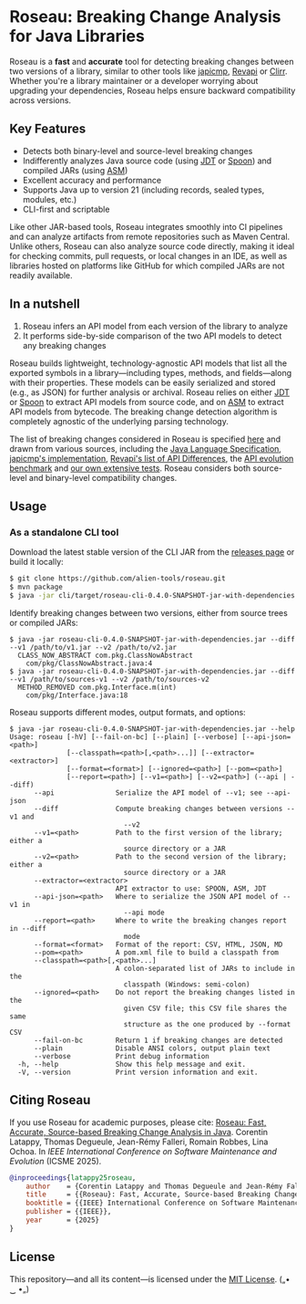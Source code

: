# Roseau: Breaking Change Analysis for Java Libraries

Roseau is a **fast** and **accurate** tool for detecting breaking changes between two versions of a library, similar to other tools like [japicmp](https://github.com/siom79/japicmp/), [Revapi](https://github.com/revapi/revapi/) or [Clirr](https://github.com/ebourg/clirr).
Whether you're a library maintainer or a developer worrying about upgrading your dependencies, Roseau helps ensure backward compatibility across versions.

## Key Features

  - Detects both binary-level and source-level breaking changes
  - Indifferently analyzes Java source code (using [JDT](https://github.com/eclipse-jdt/eclipse.jdt.core) or [Spoon](https://github.com/INRIA/spoon)) and compiled JARs (using [ASM](https://asm.ow2.io/))
  - Excellent accuracy and performance
  - Supports Java up to version 21 (including records, sealed types, modules, etc.)
  - CLI-first and scriptable

Like other JAR-based tools, Roseau integrates smoothly into CI pipelines and can analyze artifacts from remote repositories such as Maven Central.
Unlike others, Roseau can also analyze source code directly, making it ideal for checking commits, pull requests, or local changes in an IDE, as well as libraries hosted on platforms like GitHub for which compiled JARs are not readily available.

## In a nutshell

  1. Roseau infers an API model from each version of the library to analyze
  2. It performs side-by-side comparison of the two API models to detect any breaking changes

Roseau builds lightweight, technology-agnostic API models that list all the exported symbols in a library—including types, methods, and fields—along with their properties. These models can be easily serialized and stored (e.g., as JSON) for further analysis or archival.
Roseau relies on either [JDT](https://github.com/eclipse-jdt/eclipse.jdt.core) or [Spoon](https://github.com/INRIA/spoon) to extract API models from source code, and on [ASM](https://asm.ow2.io/) to extract API models from bytecode.
The breaking change detection algorithm is completely agnostic of the underlying parsing technology.

The list of breaking changes considered in Roseau is specified [here](core/src/main/java/io/github/alien/roseau/diff/changes/BreakingChangeKind.java) and drawn from various sources, including the [Java Language Specification](https://docs.oracle.com/javase/specs/), [japicmp's implementation](https://github.com/siom79/japicmp/blob/68425b08dd7835a4e9c0e64c6f6eaf3bd7281069/japicmp/src/main/java/japicmp/model/JApiCompatibilityChange.java), [Revapi's list of API Differences](https://revapi.org/revapi-java/0.28.1/differences.html), the [API evolution benchmark](https://github.com/kjezek/api-evolution-data-corpus) and [our own extensive tests](core/src/test/java/io/github/alien/roseau/diff).
Roseau considers both source-level and binary-level compatibility changes.

## Usage

### As a standalone CLI tool

Download the latest stable version of the CLI JAR from the [releases page](https://github.com/alien-tools/roseau/releases) or build it locally: 

```bash
$ git clone https://github.com/alien-tools/roseau.git
$ mvn package
$ java -jar cli/target/roseau-cli-0.4.0-SNAPSHOT-jar-with-dependencies.jar --help 
```

Identify breaking changes between two versions, either from source trees or compiled JARs:

```
$ java -jar roseau-cli-0.4.0-SNAPSHOT-jar-with-dependencies.jar --diff --v1 /path/to/v1.jar --v2 /path/to/v2.jar
  CLASS_NOW_ABSTRACT com.pkg.ClassNowAbstract
    com/pkg/ClassNowAbstract.java:4
$ java -jar roseau-cli-0.4.0-SNAPSHOT-jar-with-dependencies.jar --diff --v1 /path/to/sources-v1 --v2 /path/to/sources-v2
  METHOD_REMOVED com.pkg.Interface.m(int)
    com/pkg/Interface.java:18
```

Roseau supports different modes, output formats, and options:

```
$ java -jar roseau-cli-0.4.0-SNAPSHOT-jar-with-dependencies.jar --help
Usage: roseau [-hV] [--fail-on-bc] [--plain] [--verbose] [--api-json=<path>]
              [--classpath=<path>[,<path>...]] [--extractor=<extractor>]
              [--format=<format>] [--ignored=<path>] [--pom=<path>]
              [--report=<path>] [--v1=<path>] [--v2=<path>] (--api | --diff)
      --api               Serialize the API model of --v1; see --api-json
      --diff              Compute breaking changes between versions --v1 and
                            --v2
      --v1=<path>         Path to the first version of the library; either a
                            source directory or a JAR
      --v2=<path>         Path to the second version of the library; either a
                            source directory or a JAR
      --extractor=<extractor>
                          API extractor to use: SPOON, ASM, JDT
      --api-json=<path>   Where to serialize the JSON API model of --v1 in
                            --api mode
      --report=<path>     Where to write the breaking changes report in --diff
                            mode
      --format=<format>   Format of the report: CSV, HTML, JSON, MD
      --pom=<path>        A pom.xml file to build a classpath from
      --classpath=<path>[,<path>...]
                          A colon-separated list of JARs to include in the
                            classpath (Windows: semi-colon)
      --ignored=<path>    Do not report the breaking changes listed in the
                            given CSV file; this CSV file shares the same
                            structure as the one produced by --format CSV
      --fail-on-bc        Return 1 if breaking changes are detected
      --plain             Disable ANSI colors, output plain text
      --verbose           Print debug information
  -h, --help              Show this help message and exit.
  -V, --version           Print version information and exit.
```

## Citing Roseau
If you use Roseau for academic purposes, please cite: [Roseau: Fast, Accurate, Source-based Breaking Change Analysis in Java](https://hal.science/hal-05176866/document). Corentin Latappy, Thomas Degueule, Jean-Rémy Falleri, Romain Robbes, Lina Ochoa. In _IEEE International Conference on Software Maintenance and Evolution_ (ICSME 2025).

```bibtex
@inproceedings{latappy25roseau,
    author    = {Corentin Latappy and Thomas Degueule and Jean-Rémy Falleri and Romain Robbes and Lina Ochoa},
    title     = {{Roseau}: Fast, Accurate, Source-based Breaking Change Analysis in {Java}},
    booktitle = {{IEEE} International Conference on Software Maintenance and Evolution, {ICSME} 2025, Auckland, New Zealand, September 7-12, 2025},
    publisher = {{IEEE}},
    year      = {2025}
}
```

## License
This repository—and all its content—is licensed under the [MIT License](https://choosealicense.com/licenses/mit/).  („• ‿ •„) 
